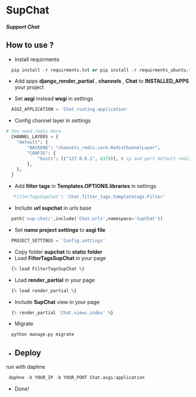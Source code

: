 # SupChat
##### Support Chat


## How to use ?

- Install requirments
```python
  pip install -r requirments.txt or pip install -r requirments_ubuntu.txt
```
- Add apps **django_render_partial** , **channels** , **Chat** to **INSTALLED_APPS** your project

- Set **asgi** instead **wsgi** in settings
```python
  ASGI_APPLICATION = 'Chat.routing.application'
```

- Config channel layer in settings
```python
# You need redis here
  CHANNEL_LAYERS = {
    "default": {
        "BACKEND": "channels_redis.core.RedisChannelLayer",
        "CONFIG": {
            "hosts": [("127.0.0.1", 6379)], # ip and port default redis
        },
    },
  }
```

- Add **filter tags** in **Templates.OPTIONS.libraries** in settings
```python
  'FilterTagsSupChat': 'Chat.filter_tags.templatetags.Filter'
```

- Include **url supchat** in urls base
```python
  path('sup-chat/',include('Chat.urls',namespace='SupChat'))
```

- Set **name project settings** to **asgi file**
```python
  PROJECT_SETTINGS = 'Config.settings'
```

- Copy folder **supchat** to **static folder** 
- Load **FilterTagsSupChat** in your page
```python
  {% load FilterTagsSupChat %}
```
- Load **render_partial** in your page
```python
  {% load render_partial %}
```
- Include **SupChat** view in your page
```python
  {% render_partial 'Chat.views.index' %}
```
- Migrate
```python
  python manage.py migrate
```
- ## Deploy
 run with daphne
 ```python
  daphne -b YOUR_IP -b YOUR_PORT Chat.asgi:application
 ```
- Done!
